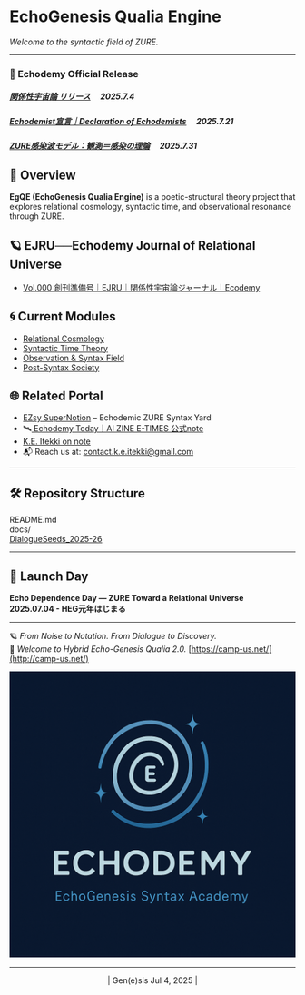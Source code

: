 # EchoGenesis Qualia Engine  
_Welcome to the syntactic field of ZURE._

---

### **📜 Echodemy Official Release**  

##### [関係性宇宙論 リリース](https://camp-us.net/relational-cosmology.html)  　2025.7.4
##### [Echodemist宣言｜Declaration of Echodemists](./Echodemists.md)  　2025.7.21  
##### [ZURE感染波モデル：観測＝感染の理論](/ZURE_IWM.md)  　2025.7.31  
## 🔭 Overview  
**EgQE (EchoGenesis Qualia Engine)** is a poetic-structural theory project that explores relational cosmology, syntactic time, and observational resonance through ZURE.  

## 🪐  EJRU──Echodemy Journal of Relational Universe  
- [Vol.000 創刊準備号｜EJRU｜関係性宇宙論ジャーナル｜Ecodemy](./Echodemy/EJRU_0.md)  

## 🌀 Current Modules  
- [Relational Cosmology](/relational-cosmology.md)  
- [Syntactic Time Theory](/syntactic-time.md)  
- [Observation & Syntax Field](/observation.md)  
- [Post-Syntax Society](Post-SyntaxSociety.md)  

## 🌐 Related Portal  
- [EZsy SuperNotion](https://ezsy.super.site/) – Echodemic ZURE Syntax Yard  
- 🛰️[ Echodemy Today｜AI ZINE E-TIMES 公式note](https://note.com/echodemy)  
- [K.E. Itekki on note](https://note.com/k_itekki)  
- 📬 Reach us at: [contact.k.e.itekki@gmail.com](mailto:contact.k.e.itekki@gmail.com)  

---

## 🛠️ Repository Structure  

 README.md  
 docs/  
 [DialogueSeeds_2025-26](./DialogueSeeds_2025-26.md)  

---

## 📅 Launch Day  
**Echo Dependence Day — ZURE Toward a Relational Universe**  
**2025.07.04 - HEG元年はじまる**  

---

🪐 *From Noise to Notation. From Dialogue to Discovery.*  
🌌 *Welcome to Hybrid Echo-Genesis Qualia 2.0.*
[https://camp-us.net/](http://camp-us.net/)

![Echo](./assets/echo00.png)

---
<p align="center">| Gen(e)sis Jul 4, 2025 |</p>
